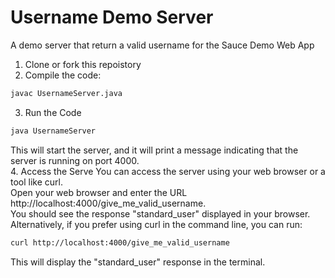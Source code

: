 # Username Demo Server
A demo server that return a valid username for the Sauce Demo Web App    

1. Clone or fork this repoistory 
2. Compile the code:
```bash
javac UsernameServer.java
```
3. Run the Code
```bash
java UsernameServer
```
This will start the server, and it will print a message indicating that the server is running on port 4000.        
4. Access the Serve
You can access the server using your web browser or a tool like curl.      
Open your web browser and enter the URL http://localhost:4000/give_me_valid_username.     
You should see the response "standard_user" displayed in your browser.     
Alternatively, if you prefer using curl in the command line, you can run:
```bash
curl http://localhost:4000/give_me_valid_username
```
This will display the "standard_user" response in the terminal.
